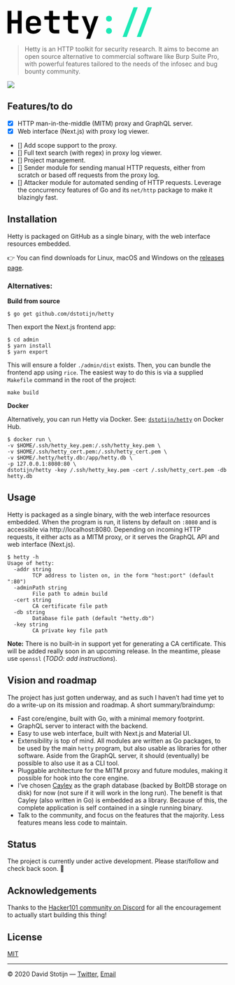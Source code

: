 <svg width="331" height="73" viewBox="0 0 331 73" fill="none" xmlns="http://www.w3.org/2000/svg">
<path d="M0.4 60V8.16H9.4V28.896H23.728V8.16H32.728V60H23.728V37.176H9.4V60H0.4ZM42.5639 35.16C42.5639 32.808 42.9719 30.672 43.7879 28.752C44.6039 26.832 45.7559 25.2 47.2439 23.856C48.7319 22.512 50.5319 21.48 52.6439 20.76C54.7559 20.04 57.1319 19.68 59.7719 19.68C62.3639 19.68 64.6919 20.064 66.7559 20.832C68.8679 21.552 70.6679 22.584 72.1559 23.928C73.6439 25.272 74.7959 26.904 75.6119 28.824C76.4279 30.744 76.8359 32.88 76.8359 35.232V42.432H51.4919V45.024C51.4919 47.712 52.2119 49.8 53.6519 51.288C55.1399 52.776 57.1799 53.52 59.7719 53.52C61.6919 53.52 63.3479 53.208 64.7399 52.584C66.1319 51.96 67.1159 51.096 67.6919 49.992H76.5479C76.1159 51.624 75.3959 53.112 74.3879 54.456C73.3799 55.752 72.1319 56.88 70.6439 57.84C69.2039 58.752 67.5479 59.472 65.6759 60C63.8519 60.48 61.8839 60.72 59.7719 60.72C57.1799 60.72 54.8039 60.36 52.6439 59.64C50.5319 58.92 48.7319 57.888 47.2439 56.544C45.7559 55.152 44.6039 53.496 43.7879 51.576C42.9719 49.656 42.5639 47.52 42.5639 45.168V35.16ZM51.4919 36.384H68.0519V35.232C68.0519 32.592 67.3079 30.552 65.8199 29.112C64.3799 27.624 62.3639 26.88 59.7719 26.88C57.1799 26.88 55.1399 27.624 53.6519 29.112C52.2119 30.552 51.4919 32.568 51.4919 35.16V36.384ZM84.5838 20.4H95.5278V8.16H104.528V20.4H119.576V28.536H104.528V47.76C104.528 49.008 104.888 50.016 105.608 50.784C106.376 51.504 107.432 51.864 108.776 51.864H118.856V60H108.128C104.24 60 101.168 58.896 98.9118 56.688C96.6558 54.48 95.5278 51.504 95.5278 47.76V28.536H84.5838V20.4ZM127.756 20.4H138.7V8.16H147.7V20.4H162.748V28.536H147.7V47.76C147.7 49.008 148.06 50.016 148.78 50.784C149.548 51.504 150.604 51.864 151.948 51.864H162.028V60H151.3C147.412 60 144.34 58.896 142.084 56.688C139.828 54.48 138.7 51.504 138.7 47.76V28.536H127.756V20.4ZM170.208 20.4H180.072L187.848 41.496C188.184 42.36 188.448 43.272 188.64 44.232C188.88 45.144 189.048 46.008 189.144 46.824C189.288 47.736 189.408 48.648 189.504 49.56H190.08C190.128 48.696 190.224 47.784 190.368 46.824C190.464 46.008 190.608 45.144 190.8 44.232C190.992 43.272 191.232 42.36 191.52 41.496L198.864 20.4H208.367L189.504 72.24H180L185.472 57.768L170.208 20.4Z" fill="black"/>
<path d="M225.835 54.312C225.835 52.296 226.435 50.688 227.635 49.488C228.883 48.24 230.491 47.616 232.459 47.616C234.427 47.616 236.035 48.24 237.283 49.488C238.531 50.688 239.155 52.296 239.155 54.312C239.155 56.184 238.531 57.72 237.283 58.92C236.035 60.12 234.427 60.72 232.459 60.72C230.491 60.72 228.883 60.12 227.635 58.92C226.435 57.72 225.835 56.184 225.835 54.312ZM225.835 26.376C225.835 24.36 226.435 22.752 227.635 21.552C228.883 20.304 230.491 19.68 232.459 19.68C234.427 19.68 236.035 20.304 237.283 21.552C238.531 22.752 239.155 24.36 239.155 26.376C239.155 28.248 238.531 29.784 237.283 30.984C236.035 32.184 234.427 32.784 232.459 32.784C230.491 32.784 228.883 32.184 227.635 30.984C226.435 29.784 225.835 28.248 225.835 26.376ZM321.323 0.239997H330.683L305.555 67.92H296.123L321.323 0.239997ZM288.923 0.239997H298.283L273.155 67.92H263.723L288.923 0.239997Z" fill="#1DE9B6"/>
</svg>

> Hetty is an HTTP toolkit for security research. It aims to become an open source
> alternative to commercial software like Burp Suite Pro, with powerful features
> tailored to the needs of the infosec and bug bounty community.

<img src="https://i.imgur.com/ZZ6o83X.png">

## Features/to do

- [x] HTTP man-in-the-middle (MITM) proxy and GraphQL server.
- [x] Web interface (Next.js) with proxy log viewer.
- [] Add scope support to the proxy.
- [] Full text search (with regex) in proxy log viewer.
- [] Project management.
- [] Sender module for sending manual HTTP requests, either from scratch or based
  off requests from the proxy log.
- [] Attacker module for automated sending of HTTP requests. Leverage the concurrency
  features of Go and its `net/http` package to make it blazingly fast.

## Installation

Hetty is packaged on GitHub as a single binary, with the web interface resources
embedded.

👉 You can find downloads for Linux, macOS and Windows on the [releases page](https://github.com/dstotijn/hetty/releases).

### Alternatives:

**Build from source**

```
$ go get github.com/dstotijn/hetty
```

Then export the Next.js frontend app:

```
$ cd admin
$ yarn install
$ yarn export
```

This will ensure a folder `./admin/dist` exists.
Then, you can bundle the frontend app using `rice`.
The easiest way to do this is via a supplied `Makefile` command in the root of
the project:

```
make build
```

**Docker**

Alternatively, you can run Hetty via Docker. See: [`dstotijn/hetty`](https://hub.docker.com/r/dstotijn/hetty)
on Docker Hub.

```
$ docker run \
-v $HOME/.ssh/hetty_key.pem:/.ssh/hetty_key.pem \
-v $HOME/.ssh/hetty_cert.pem:/.ssh/hetty_cert.pem \
-v $HOME/.hetty/hetty.db:/app/hetty.db \
-p 127.0.0.1:8080:80 \
dstotijn/hetty -key /.ssh/hetty_key.pem -cert /.ssh/hetty_cert.pem -db hetty.db
```

## Usage

Hetty is packaged as a single binary, with the web interface resources embedded.
When the program is run, it listens by default on `:8080` and is accessible via
http://localhost:8080. Depending on incoming HTTP requests, it either acts as a
MITM proxy, or it serves the GraphQL API and web interface (Next.js).

```
$ hetty -h
Usage of hetty:
  -addr string
    	TCP address to listen on, in the form "host:port" (default ":80")
  -adminPath string
    	File path to admin build
  -cert string
    	CA certificate file path
  -db string
    	Database file path (default "hetty.db")
  -key string
    	CA private key file path
```

**Note:** There is no built-in in support yet for generating a CA certificate.
This will be added really soon in an upcoming release. In the meantime, please
use `openssl` (_TODO: add instructions_).

## Vision and roadmap

The project has just gotten underway, and as such I haven’t had time yet to do a
write-up on its mission and roadmap. A short summary/braindump:

- Fast core/engine, built with Go, with a minimal memory footprint.
- GraphQL server to interact with the backend.
- Easy to use web interface, built with Next.js and Material UI.
- Extensibility is top of mind. All modules are written as Go packages, to
  be used by the main `hetty` program, but also usable as libraries for other software.
  Aside from the GraphQL server, it should (eventually) be possible to also use
  it as a CLI tool.
- Pluggable architecture for the MITM proxy and future modules, making it
  possible for hook into the core engine.
- I’ve chosen [Cayley](https://cayley.io/) as the graph database (backed by
  BoltDB storage on disk) for now (not sure if it will work in the long run).
  The benefit is that Cayley (also written in Go)
  is embedded as a library. Because of this, the complete application is self contained
  in a single running binary.
- Talk to the community, and focus on the features that the majority.
  Less features means less code to maintain.

## Status

The project is currently under active development. Please star/follow and check
back soon. 🤗

## Acknowledgements

Thanks to the [Hacker101 community on Discord](https://discordapp.com/channels/514337135491416065)
for all the encouragement to actually start building this thing!

## License

[MIT](LICENSE)

---

© 2020 David Stotijn — [Twitter](https://twitter.com/dstotijn), [Email](mailto:dstotijn@gmail.com)
